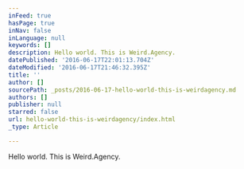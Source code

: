 ```yaml
---
inFeed: true
hasPage: true
inNav: false
inLanguage: null
keywords: []
description: Hello world. This is Weird.Agency.
datePublished: '2016-06-17T22:01:13.704Z'
dateModified: '2016-06-17T21:46:32.395Z'
title: ''
author: []
sourcePath: _posts/2016-06-17-hello-world-this-is-weirdagency.md
authors: []
publisher: null
starred: false
url: hello-world-this-is-weirdagency/index.html
_type: Article

---
```

Hello world. This is Weird.Agency.